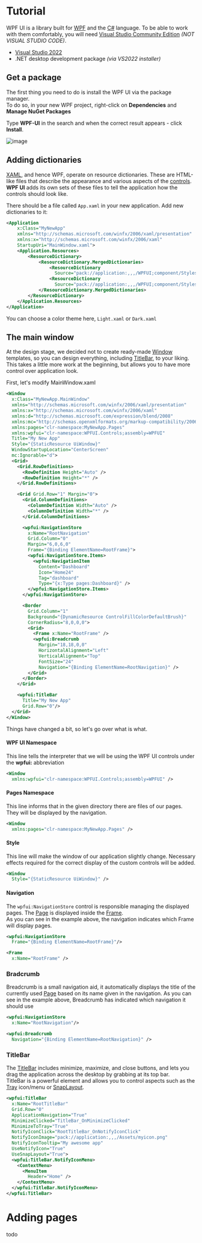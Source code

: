 # Tutorial
WPF UI is a library built for [WPF](https://docs.microsoft.com/en-us/visualstudio/designers/getting-started-with-wpf) and the [C#](https://docs.microsoft.com/en-us/dotnet/csharp/) language. To be able to work with them comfortably, you will need [Visual Studio Community Edition](https://visualstudio.microsoft.com/vs/community/) *(NOT VISUAL STUDIO CODE)*.

 - [Visual Studio 2022](https://visualstudio.microsoft.com/vs/community/)
 - .NET desktop development package *(via VS2022 installer)*

## Get a package
The first thing you need to do is install the WPF UI via the package manager.  
To do so, in your new WPF project, right-click on **Dependencies** and **Manage NuGet Packages**

Type **WPF-UI** in the search and when the correct result appears - click **Install**.

![image](https://user-images.githubusercontent.com/13592821/158079885-7715b552-bbc6-4574-bac9-92ecb7b161d8.png)

## Adding dictionaries
[XAML](https://docs.microsoft.com/en-us/dotnet/desktop/wpf/xaml/?view=netdesktop-6.0), and hence WPF, operate on resource dictionaries. These are HTML-like files that describe the appearance and various aspects of the [controls](https://wpfui.lepo.co/documentation/controls).  
**WPF UI** adds its own sets of these files to tell the application how the controls should look like.

There should be a file called `App.xaml` in your new application. Add new dictionaries to it:

```xml
<Application
    x:Class="MyNewApp"
    xmlns="http://schemas.microsoft.com/winfx/2006/xaml/presentation"
    xmlns:x="http://schemas.microsoft.com/winfx/2006/xaml"
    StartupUri="MainWindow.xaml">
    <Application.Resources>
        <ResourceDictionary>
            <ResourceDictionary.MergedDictionaries>
                <ResourceDictionary
                  Source="pack://application:,,,/WPFUI;component/Styles/Theme/Dark.xaml" />
                <ResourceDictionary
                  Source="pack://application:,,,/WPFUI;component/Styles/WPFUI.xaml" />
            </ResourceDictionary.MergedDictionaries>
        </ResourceDictionary>
    </Application.Resources>
</Application>

```

You can choose a color theme here,
`Light.xaml` or `Dark.xaml`

## The main window
At the design stage, we decided not to create ready-made [Window](https://docs.microsoft.com/en-us/dotnet/api/system.windows.window?view=windowsdesktop-6.0) templates, so you can design everything, including [TitleBar](https://github.com/lepoco/wpfui/blob/main/WPFUI/Controls/TitleBar.cs), to your liking. This takes a little more work at the beginning, but allows you to have more control over application look.

First, let's modify MainWindow.xaml

```xml
<Window
  x:Class="MyNewApp.MainWindow"
  xmlns="http://schemas.microsoft.com/winfx/2006/xaml/presentation"
  xmlns:x="http://schemas.microsoft.com/winfx/2006/xaml"
  xmlns:d="http://schemas.microsoft.com/expression/blend/2008"
  xmlns:mc="http://schemas.openxmlformats.org/markup-compatibility/2006"
  xmlns:pages="clr-namespace:MyNewApp.Pages"
  xmlns:wpfui="clr-namespace:WPFUI.Controls;assembly=WPFUI"
  Title="My New App"
  Style="{StaticResource UiWindow}"
  WindowStartupLocation="CenterScreen"
  mc:Ignorable="d">
  <Grid>
    <Grid.RowDefinitions>
      <RowDefinition Height="Auto" />
      <RowDefinition Height="*" />
    </Grid.RowDefinitions>

    <Grid Grid.Row="1" Margin="0">
      <Grid.ColumnDefinitions>
        <ColumnDefinition Width="Auto" />
        <ColumnDefinition Width="*" />
      </Grid.ColumnDefinitions>

      <wpfui:NavigationStore
        x:Name="RootNavigation"
        Grid.Column="0"
        Margin="6,0,6,0"
        Frame="{Binding ElementName=RootFrame}">
        <wpfui:NavigationStore.Items>
          <wpfui:NavigationItem
            Content="Dashboard"
            Icon="Home24"
            Tag="dashboard"
            Type="{x:Type pages:Dashboard}" />
        </wpfui:NavigationStore.Items>
      </wpfui:NavigationStore>

      <Border
        Grid.Column="1"
        Background="{DynamicResource ControlFillColorDefaultBrush}"
        CornerRadius="8,0,0,0">
        <Grid>
          <Frame x:Name="RootFrame" />
          <wpfui:Breadcrumb
            Margin="18,18,0,0"
            HorizontalAlignment="Left"
            VerticalAlignment="Top"
            FontSize="24"
            Navigation="{Binding ElementName=RootNavigation}" />
        </Grid>
      </Border>
    </Grid>

    <wpfui:TitleBar
      Title="My New App"
      Grid.Row="0"/>
  </Grid>
</Window>

```

Things have changed a bit, so let's go over what is what.

#### WPF UI Namespace
This line tells the interpreter that we will be using the WPF UI controls under the **wpfui:** abbreviation
```xml
<Window
  xmlns:wpfui="clr-namespace:WPFUI.Controls;assembly=WPFUI" />
```

#### Pages Namespace
This line informs that in the given directory there are files of our pages. They will be displayed by the navigation.
```xml
<Window
  xmlns:pages="clr-namespace:MyNewApp.Pages" />
```

#### Style
This line will make the window of our application slightly change. Necessary effects required for the correct display of the custom controls will be added.
```xml
<Window
  Style="{StaticResource UiWindow}" />
```

#### Navigation
The `wpfui:NavigationStore` control is responsible managing the displayed pages. The [Page](https://docs.microsoft.com/en-us/dotnet/api/system.windows.controls.page) is displayed inside the [Frame](https://docs.microsoft.com/en-us/dotnet/api/system.windows.controls.frame).  
As you can see in the example above, the navigation indicates which Frame will display pages.
```xml
<wpfui:NavigationStore
  Frame="{Binding ElementName=RootFrame}"/>

<Frame
  x:Name="RootFrame" />
```

### Bradcrumb
Breadcrumb is a small navigation aid, it automatically displays the title of the currently used [Page](https://docs.microsoft.com/en-us/dotnet/api/system.windows.controls.page) based on its name given in the navigation. As you can see in the example above, Breadcrumb has indicated which navigation it should use
```xml
<wpfui:NavigationStore
  x:Name="RootNavigation"/>

<wpfui:Breadcrumb
  Navigation="{Binding ElementName=RootNavigation}" />
```

### TitleBar
The [TitleBar](https://github.com/lepoco/wpfui/blob/main/WPFUI/Controls/TitleBar.cs) includes minimize, maximize, and close buttons, and lets you drag the application across the desktop by grabbing at its top bar.  
TitleBar is a powerful element and allows you to control aspects such as the [Tray](https://github.com/lepoco/wpfui/blob/main/WPFUI/Tray/NotifyIcon.cs) icon/menu or [SnapLayout](https://github.com/lepoco/wpfui/blob/main/WPFUI/Common/SnapLayout.cs).

```xml
<wpfui:TitleBar
  x:Name="RootTitleBar"
  Grid.Row="0"
  ApplicationNavigation="True"
  MinimizeClicked="TitleBar_OnMinimizeClicked"
  MinimizeToTray="True"
  NotifyIconClick="RootTitleBar_OnNotifyIconClick"
  NotifyIconImage="pack://application:,,,/Assets/myicon.png"
  NotifyIconTooltip="My awesome app"
  UseNotifyIcon="True"
  UseSnapLayout="True">
  <wpfui:TitleBar.NotifyIconMenu>
    <ContextMenu>
      <MenuItem
        Header="Home" />
    </ContextMenu>
  </wpfui:TitleBar.NotifyIconMenu>
</wpfui:TitleBar>
```

# Adding pages
todo